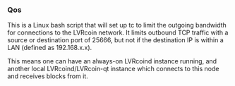 ### Qos ###

This is a Linux bash script that will set up tc to limit the outgoing bandwidth for connections to the LVRcoin network. It limits outbound TCP traffic with a source or destination port of 25666, but not if the destination IP is within a LAN (defined as 192.168.x.x).

This means one can have an always-on LVRcoind instance running, and another local LVRcoind/LVRcoin-qt instance which connects to this node and receives blocks from it.
